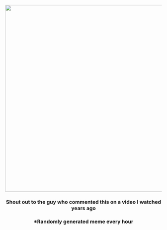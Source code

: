 <p align="center">
        <img src="https://i.redd.it/19rec9v27f191.gif" width="600" height="600">
        </p>
        <h3 align="center">Shout out to the guy who commented this on a video I watched years ago</h3>
        <h3 align="center">*Randomly generated meme every hour</h3>
    
